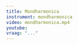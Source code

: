 ```yaml
---
title: Mondharmonica
instrument: mondharmonica
video: mondharmonica.mp4
youtube: 
vraag: "..."
---
```


